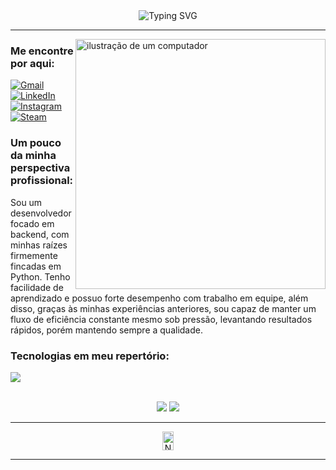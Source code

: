 <div class="title-box" align="center">
    <img src="https://readme-typing-svg.demolab.com?font=Fira+Code&size=28&duration=2000&pause=1000&color=046CF7FF&center=true&vCenter=true&width=620&height=70&lines=Hello,+my+name+is+Lucas;Aspiring+Backend+Python+Developer;Always+in+search+of+knowledge!" alt="Typing SVG" />
</div>

---

<img src="https://raw.githubusercontent.com/MicaelliMedeiros/micaellimedeiros/master/image/computer-illustration.png" alt="ilustração de um computador" min-width="400px" max-width="400px" width="400px" align="right">

<div class="contact-box" align="left">
    <h3 class="contact-header">
        Me encontre por aqui:
    </h3>
    <p class="link-box" align="left">
        <a href="https://mailto:lc.aquinodeoliveira@gmail.com" title="Gmail" target="_blank">
            <img src="https://img.shields.io/badge/Gmail-D14836?logo=gmail&logoColor=white" alt="Gmail"/></a>
        <a href="https://www.linkedin.com/in/aquino-lucas/" title="LinkedIn" target="_blank">
            <img src="https://custom-icon-badges.demolab.com/badge/LinkedIn-0A66C2?logo=linkedin-white&logoColor=fff" alt="LinkedIn"/></a>
        <a href="https://www.instagram.com/cabo_perdido" title="Instagram" target="_blank">
            <img src="https://img.shields.io/badge/Instagram-%23E4405F.svg?logo=Instagram&logoColor=white" alt="Instagram"/></a>
        <a href="https://steamcommunity.com/id/clausalaerth/" title="Steam" target="_blank">
            <img src="https://img.shields.io/badge/Steam-%23000000.svg?logo=steam&logoColor=white" alt="Steam"/></a>
    </p>
</div>

<div class="about-box" align="left">
    <h3 class="perspective-header">
        Um pouco da minha perspectiva profissional:
    </h3>
    <p class="perspective-text" text-align="justify">
        Sou um desenvolvedor focado em backend, com minhas
raízes firmemente fincadas em Python. Tenho facilidade de
aprendizado e possuo forte desempenho com trabalho em
equipe, além disso, graças às minhas experiências anteriores,
sou capaz de manter um fluxo de eficiência constante mesmo
sob pressão, levantando resultados rápidos, porém mantendo
sempre a qualidade.
    </p>
</div>

<div class="tech-box" align="left">
    <h3 class="tech-header">
        Tecnologias em meu repertório:
    </h3>
    <p class="perspective-text" align="left">
        <img src="https://skillicons.dev/icons?i=html,css,py,django,fastapi,mysql,mongodb,docker,selenium,git">
</div>

<div align="center">
    <br>
    <img src="https://github-readme-stats.vercel.app/api?username=clausalaerth&theme=radical">
    <img src="https://github-readme-stats.vercel.app/api/top-langs/?username=clausalaerth&layout=donut&theme=radical">
</div>

---

<div align="center">
    <img src="https://profile-counter.glitch.me/clausalaerth/count.svg" alt="Número de visitantes no perfil" width="19%" height="30px">
</div>

---
